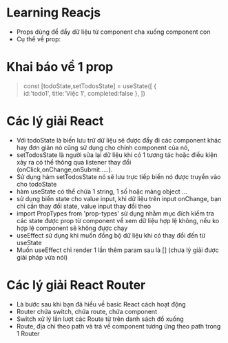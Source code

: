 # Learning Reacjs

- Props dùng để đẩy dữ liệu từ component cha xuống component con
- Cụ thể về prop:
# Khai báo về 1 prop
> const [todoState,setTodosState] = useState([
>       {   
>            id:'todo1',
>            title:'Việc 1',
>            completed:false
>        },
>])

# Các lý giải React
- Với todoState là biến lưu trữ dữ liệu sẽ được đẩy đi các component khác hay đơn giản nó cũng sử dụng cho chính component của nó,
- setTodosState là người sửa lại dữ liệu khi có 1 tương tác hoặc điều kiện xảy ra có thể thông qua listener thay đổi (onClick,onChange,onSubmit.....).
- Sử dụng hàm setTodosState nó sẽ lưu trực tiếp biến nó được truyền vào cho todoState 
- hàm useState có thể chứa 1 string, 1 số hoặc mảng object ...
- sử dụng biến state cho value input, khi dữ liệu trên input onChange, bạn chỉ cần thay đổi state, value input thay đổi theo
- import PropTypes from 'prop-types' sử dụng nhằm mục đích kiểm tra các state được prop từ component về xem dữ liệu hợp lệ không, nếu ko hợp lệ component sẽ không được chạy
- useEffect sử dụng khi muốn đồng bộ dữ liệu khi có thay đổi đến từ useState
- Muốn useEffect chỉ render 1 lần thêm param sau là [] (chưa lý giải được giải pháp vừa nói)
# Các lý giải React Router
- Là bước sau khi bạn đã hiểu về basic React cách hoạt động
- Router chứa switch, chứa route, chứa component
- Switch xử lý lần lượt các Route từ trên danh sách đổ xuống
- Route, địa chỉ theo path và trả về component tương ứng theo path trong 1 Router


